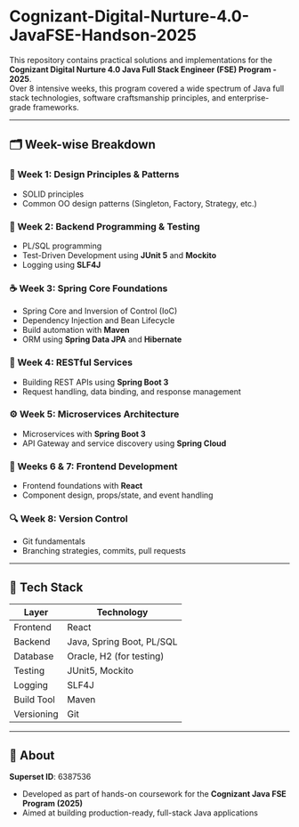 # Cognizant-Digital-Nurture-4.0-JavaFSE-Handson-2025

This repository contains practical solutions and implementations for the **Cognizant Digital Nurture 4.0 Java Full Stack Engineer (FSE) Program - 2025**.  
Over 8 intensive weeks, this program covered a wide spectrum of Java full stack technologies, software craftsmanship principles, and enterprise-grade frameworks.

---

## 🗂️ Week-wise Breakdown

### 📘 Week 1: Design Principles & Patterns
- SOLID principles
- Common OO design patterns (Singleton, Factory, Strategy, etc.)

### 💾 Week 2: Backend Programming & Testing
- PL/SQL programming
- Test-Driven Development using **JUnit 5** and **Mockito**
- Logging using **SLF4J**

### ☕ Week 3: Spring Core Foundations
- Spring Core and Inversion of Control (IoC)
- Dependency Injection and Bean Lifecycle
- Build automation with **Maven**
- ORM using **Spring Data JPA** and **Hibernate**

### 🔗 Week 4: RESTful Services
- Building REST APIs using **Spring Boot 3**
- Request handling, data binding, and response management

### ⚙️ Week 5: Microservices Architecture
- Microservices with **Spring Boot 3**
- API Gateway and service discovery using **Spring Cloud**

### 🎨 Weeks 6 & 7: Frontend Development
- Frontend foundations with **React**
- Component design, props/state, and event handling

### 🔍 Week 8: Version Control
- Git fundamentals
- Branching strategies, commits, pull requests

---

## 🧰 Tech Stack

| Layer         | Technology                        |
|---------------|-----------------------------------|
| Frontend      | React                             |
| Backend       | Java, Spring Boot, PL/SQL         |
| Database      | Oracle, H2 (for testing)          |
| Testing       | JUnit5, Mockito                   |
| Logging       | SLF4J                             |
| Build Tool    | Maven                             |
| Versioning    | Git                               |

---

## 🔖 About
**Superset ID**: 6387536
- Developed as part of hands-on coursework for the **Cognizant Java FSE Program (2025)**
- Aimed at building production-ready, full-stack Java applications



